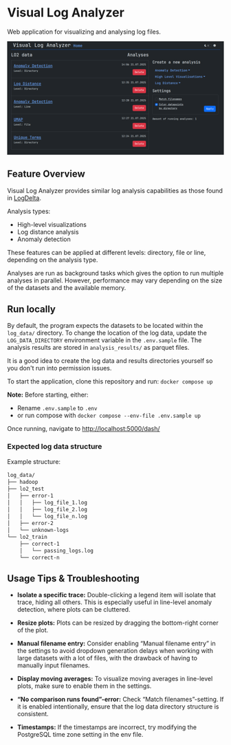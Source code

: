 # Visual Log Analyzer

Web application for visualizing and analysing log files.

![Project page](./images/project_page.png)

## Feature Overview 

Visual Log Analyzer provides similar log analysis capabilities as those found in [LogDelta](https://github.com/EvoTestOps/LogDelta). 

Analysis types: 
- High-level visualizations 
- Log distance analysis
- Anomaly detection 

These features can be applied at different levels: directory, file or line, depending on the analysis type. 

Analyses are run as background tasks which gives the option to run multiple analyses in parallel. However, performance may vary depending on the size of the datasets and the available memory. 

## Run locally

By default, the program expects the datasets to be located within the `log_data/` directory. To change the location of the log data, update the `LOG_DATA_DIRECTORY` environment variable in the `.env.sample` file. The analysis results are stored in `analysis_results/` as parquet files.

It is a good idea to create the log data and results directories yourself so you don't run into permission issues.

To start the application, clone this repository and run: `docker compose up`

**Note:** Before starting, either:
- Rename `.env.sample` to `.env`
- or run compose with `docker compose --env-file .env.sample up`

Once running, navigate to [http://localhost:5000/dash/](http://localhost:5000/dash/)

### Expected log data structure

Example structure:

```
log_data/
├── hadoop
├── lo2_test
│   ├── error-1
│   │   ├── log_file_1.log
│   │   ├── log_file_2.log
│   │   └── log_file_n.log
│   ├── error-2
│   └── unknown-logs
└── lo2_train
    ├── correct-1
    │   └── passing_logs.log
    └── correct-n
```

## Usage Tips & Troubleshooting 
- **Isolate a specific trace:** Double-clicking a legend item will isolate that trace, hiding all others. This is especially useful in line-level anomaly detection, where plots can be cluttered. 

- **Resize plots:** Plots can be resized by dragging the bottom-right corner of the plot. 

- **Manual filename entry:** Consider enabling “Manual filename entry” in the settings to avoid dropdown generation delays when working with large datasets with a lot of files, with the drawback of having to manually input filenames. 

- **Display moving averages:** To visualize moving averages in line-level plots, make sure to enable them in the settings. 

- **“No comparison runs found”-error:** Check “Match filenames”-setting. If it is enabled intentionally, ensure that the log data directory structure is consistent. 

- **Timestamps:** If the timestamps are incorrect, try modifying the PostgreSQL time zone setting in the env file. 
